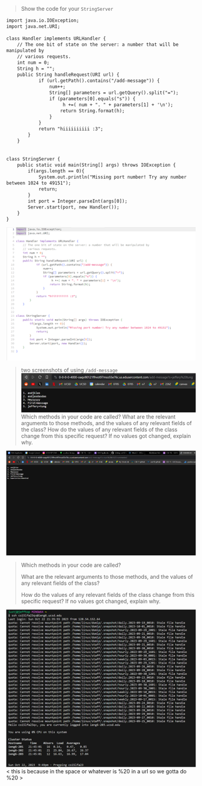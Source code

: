 > Show the code for your ``StringServer``
```
import java.io.IOException;
import java.net.URI;

class Handler implements URLHandler {
    // The one bit of state on the server: a number that will be manipulated by
    // various requests.
    int num = 0;
    String h = "";
    public String handleRequest(URI url) {
            if (url.getPath().contains("/add-message")) {
                num++;
                String[] parameters = url.getQuery().split("=");
                if (parameters[0].equals("s")) {
                     h +=( num + ". " + parameters[1] + '\n');
                    return String.format(h);
                }
            }
            return "hiiiiiiiiii :3";
        }
    }


class StringServer {
    public static void main(String[] args) throws IOException {
        if(args.length == 0){
            System.out.println("Missing port number! Try any number between 1024 to 49151");
            return;
        }
        int port = Integer.parseInt(args[0]);
        Server.start(port, new Handler());
    }
}
```
![Image](LabReport2_StringServer.png)

> two screenshots of using ``/add-message``
![Image](LabReport2_add-message1.png)
>Which methods in your code are called?
>What are the relevant arguments to those methods, and the values of any relevant fields of the class?
>How do the values of any relevant fields of the class change from this specific request? If no values got changed, explain why.

![Image](LabReport2_add-message2.png)
>Which methods in your code are called?
>
>What are the relevant arguments to those methods, and the values of any relevant fields of the class?
>
>How do the values of any relevant fields of the class change from this specific request? If no values got changed, explain why.




![Image](LabReport2.png) < this is because in the space or whatever is %20 in a url so we gotta do %20 >
